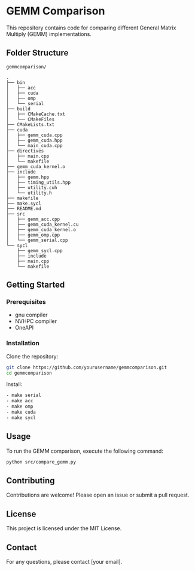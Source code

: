 # GEMM Comparison

This repository contains code for comparing different General Matrix Multiply (GEMM) implementations.

## Folder Structure

```
gemmcomparison/

.
├── bin
│   ├── acc
│   ├── cuda
│   ├── omp
│   └── serial
├── build
│   ├── CMakeCache.txt
│   └── CMakeFiles
├── CMakeLists.txt
├── cuda
│   ├── gemm_cuda.cpp
│   ├── gemm_cuda.hpp
│   └── main_cuda.cpp
├── directives
│   ├── main.cpp
│   └── makefile
├── gemm_cuda_kernel.o
├── include
│   ├── gemm.hpp
│   ├── timing_utils.hpp
│   ├── utility.cuh
│   └── utility.h
├── makefile
├── make.sycl
├── README.md
├── src
│   ├── gemm_acc.cpp
│   ├── gemm_cuda_kernel.cu
│   ├── gemm_cuda_kernel.o
│   ├── gemm_omp.cpp
│   └── gemm_serial.cpp
└── sycl
    ├── gemm_sycl.cpp
    ├── include
    ├── main.cpp
    └── makefile

```

## Getting Started

### Prerequisites

- gnu compiler
- NVHPC compiler
- OneAPI

### Installation

Clone the repository:

```bash
git clone https://github.com/yourusername/gemmcomparison.git
cd gemmcomparison
```

Install:

```bash
- make serial 
- make acc
- make omp
- make cuda
- make sycl
```

## Usage

To run the GEMM comparison, execute the following command:

```bash
python src/compare_gemm.py 
```

## Contributing

Contributions are welcome! Please open an issue or submit a pull request.

## License

This project is licensed under the MIT License.

## Contact

For any questions, please contact [your email].
